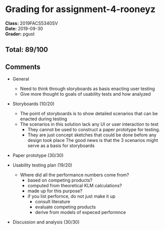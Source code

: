 # Grading for assignment-4-rooneyz
**Class:** 2019FACS5340SV<br>
**Date:** 2019-09-30<br>
**Grader:** pgust

## Total: 89/100
## Comments

* General
  * Need to think through storyboards as basis enacting user testing
  * Give more thought to goals of usability tests and how analyzed

* Storyboards (10/20)
  * The point of storyboards is to show detailed scenarios that can be enacted during testing
  * The scenarios in this solution lack any UI or user interaction to test
    * They cannot be used to construct a paper prototype for testing.
    * They are just concept sketches that could be done before any design took place
  The good news is that the 3 scenarios might serve as a basis for storyboards

* Paper prototype (30/30)

* Usability testing plan (19/20)
  * Where did all the performance numbers come from?
    * based on competing products?
    * computed from theoretical KLM calculations?
    * made up for this purpose?
    * if you list perfornce, do not just make it up
      * consult literature
      * evaluate competing products
      * derive from models of expeced performnce

* Discussion and analysis (30/30)


